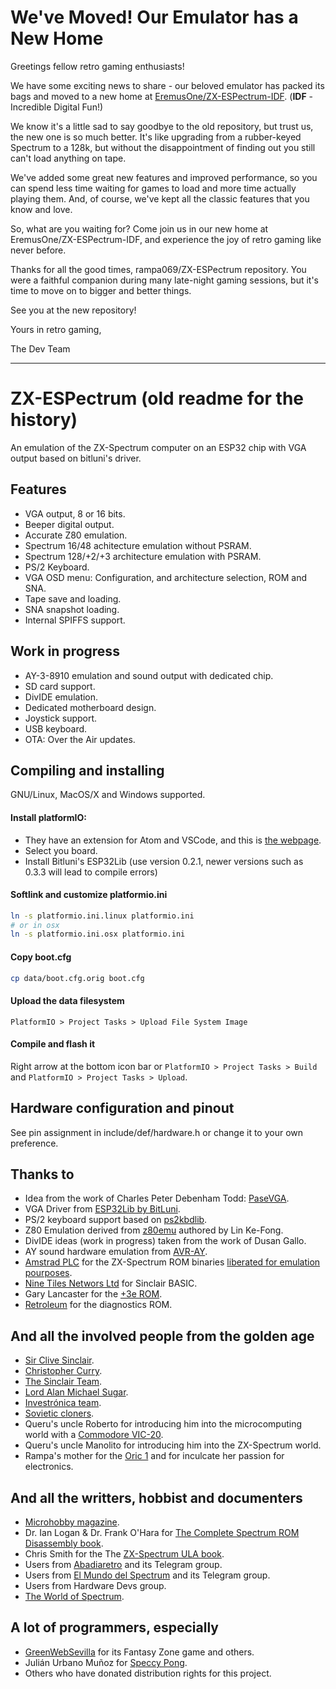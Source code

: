 # We've Moved! Our Emulator has a New Home

Greetings fellow retro gaming enthusiasts!

We have some exciting news to share - our beloved emulator has packed its bags and moved to a new home at [EremusOne/ZX-ESPectrum-IDF](https://github.com/EremusOne/ZX-ESPectrum-IDF). (**IDF** - Incredible Digital Fun!)

We know it's a little sad to say goodbye to the old repository, but trust us, the new one is so much better. It's like upgrading from a rubber-keyed Spectrum to a 128k, but without the disappointment of finding out you still can't load anything on tape.

We've added some great new features and improved performance, so you can spend less time waiting for games to load and more time actually playing them. And, of course, we've kept all the classic features that you know and love.

So, what are you waiting for? Come join us in our new home at EremusOne/ZX-ESPectrum-IDF, and experience the joy of retro gaming like never before.

Thanks for all the good times, rampa069/ZX-ESPectrum repository. You were a faithful companion during many late-night gaming sessions, but it's time to move on to bigger and better things.

See you at the new repository!

Yours in retro gaming,

The Dev Team

---

# ZX-ESPectrum (old readme for the history)

An emulation of the ZX-Spectrum computer on an ESP32 chip with VGA output based on bitluni's driver.

## Features

- VGA output, 8 or 16 bits.
- Beeper digital output.
- Accurate Z80 emulation.
- Spectrum 16/48 achitecture emulation without PSRAM.
- Spectrum 128/+2/+3 architecture emulation with PSRAM.
- PS/2 Keyboard.
- VGA OSD menu: Configuration, and architecture selection, ROM and SNA.
- Tape save and loading.
- SNA snapshot loading.
- Internal SPIFFS support.

## Work in progress

- AY-3-8910 emulation and sound output with dedicated chip.
- SD card support.
- DivIDE emulation.
- Dedicated motherboard design.
- Joystick support.
- USB keyboard.
- OTA: Over the Air updates.

## Compiling and installing

GNU/Linux, MacOS/X and Windows supported.

#### Install platformIO:

- They have an extension for Atom and VSCode, and this is [the webpage](https://platformio.org/).
- Select you board.
- Install Bitluni's ESP32Lib (use version 0.2.1, newer versions such as 0.3.3 will lead to compile errors)

#### Softlink and customize platformio.ini

```bash
ln -s platformio.ini.linux platformio.ini
# or in osx
ln -s platformio.ini.osx platformio.ini
```

#### Copy boot.cfg

```bash
cp data/boot.cfg.orig boot.cfg
```

#### Upload the data filesystem

`PlatformIO > Project Tasks > Upload File System Image`

#### Compile and flash it

Right arrow at the bottom icon bar or `PlatformIO > Project Tasks > Build` and `PlatformIO > Project Tasks > Upload`.

## Hardware configuration and pinout

See pin assignment in include/def/hardware.h or change it to your own preference.

## Thanks to

- Idea from the work of Charles Peter Debenham Todd: [PaseVGA](https://github.com/retrogubbins/paseVGA).
- VGA Driver from [ESP32Lib by BitLuni](https://github.com/bitluni/ESP32Lib).
- PS/2 keyboard support based on [ps2kbdlib](https://github.com/michalhol/ps2kbdlib).
- Z80 Emulation derived from [z80emu](https://github.com/anotherlin/z80emu) authored by Lin Ke-Fong.
- DivIDE ideas (work in progress) taken from the work of Dusan Gallo.
- AY sound hardware emulation from [AVR-AY](https://www.avray.ru/).
- [Amstrad PLC](http://www.amstrad.com) for the ZX-Spectrum ROM binaries [liberated for emulation pourposes](http://www.worldofspectrum.org/permits/amstrad-roms.txt).
- [Nine Tiles Networs Ltd](http://www.worldofspectrum.org/sinclairbasic/index.html) for Sinclair BASIC.
- Gary Lancaster for the [+3e ROM](http://www.worldofspectrum.org/zxplus3e/).
- [Retroleum](http://blog.retroleum.co.uk/electronics-articles/a-diagnostic-rom-image-for-the-zx-spectrum/) for the diagnostics ROM.

## And all the involved people from the golden age

- [Sir Clive Sinclair](https://en.wikipedia.org/wiki/Clive_Sinclair).
- [Christopher Curry](https://en.wikipedia.org/wiki/Christopher_Curry).
- [The Sinclair Team](https://en.wikipedia.org/wiki/Sinclair_Research).
- [Lord Alan Michael Sugar](https://en.wikipedia.org/wiki/Alan_Sugar).
- [Investrónica team](https://es.wikipedia.org/wiki/Investr%C3%B3nica).
- [Sovietic cloners](https://en.wikipedia.org/wiki/List_of_ZX_Spectrum_clones).
- Queru's uncle Roberto for introducing him into the microcomputing world with a [Commodore VIC-20](https://en.wikipedia.org/wiki/Commodore_VIC-20).
- Queru's uncle Manolito for introducing him into the ZX-Spectrum world.
- Rampa's mother for the [Oric 1](https://en.wikipedia.org/wiki/Oric#Oric-1) and for inculcate her passion for electronics.

## And all the writters, hobbist and documenters

- [Microhobby magazine](https://es.wikipedia.org/wiki/MicroHobby).
- Dr. Ian Logan & Dr. Frank O'Hara for [The Complete Spectrum ROM Disassembly book](http://freestuff.grok.co.uk/rom-dis/).
- Chris Smith for the The [ZX-Spectrum ULA book](http://www.zxdesign.info/book/).
- Users from [Abadiaretro](https://abadiaretro.com/) and its Telegram group.
- Users from [El Mundo del Spectrum](http://www.elmundodelspectrum.com/) and its Telegram group.
- Users from Hardware Devs group.
- [The World of Spectrum](http://www.worldofspectrum.org/).

## A lot of programmers, especially

- [GreenWebSevilla](https://www.instagram.com/greenwebsevilla/) for its Fantasy Zone game and others.
- Julián Urbano Muñoz for [Speccy Pong](https://www.instagram.com/greenwebsevilla/).
- Others who have donated distribution rights for this project.
